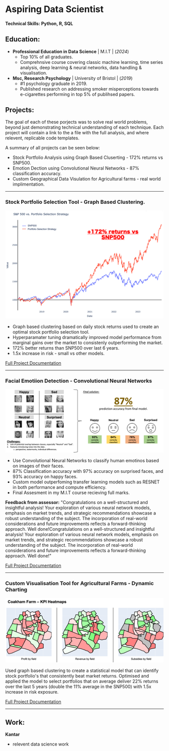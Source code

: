 # Aspiring Data Scientist

#### Technical Skills: Python, R, SQL

## Education:
- **Professional Education in Data Science** | M.I.T | (_2024_)
    - Top 10% of all graduates.
    - Comprehnsive course covering classic machine learning, time series analysis, deep learning & neural networks, data handling & visualisation. 
- **Msc, Research Psychology** | University of Bristol | (_2019_)
    - #1 psychology graduate in 2019.
    - Published research on addressing smoker misperceptions towards e-cigarettes performing in top 5% of publihsed papers.     		

              
## Projects:

The goal of each of these porjects was to solve real world problems, beyond just demonstrating technical understanding of each technique. Each project will contain a link to the a file with the full analysis, and where relevent, replicable code templates.

A summary of all projects can be seen below:

-    Stock Portfolio Analysis using Graph Based Cluserting - 172% returns vs SNP500. 
-    Emotion Dection using Convolutional Neural Networks - 87% classification accuracy.
-    Custom Geographical Data Visulation for Agricultural farms - real world implimentation. 

----------------------------------------------------------------------
### Stock Portfolio Selection Tool - Graph Based Clustering.

![Stock_Returns](assets/img/Stock_Returns_1.png)

   - Graph based clustering based on daily stock returns used to create an optimal stock portfolio selection tool.
   - Hyperparamater tuning dramatically improved model performance from marginal gains over the market to consistenly outperforming the market. 
   - 172% better returns than SNP500 over last 6 years. 
   - 1.5x increase in risk - small vs other models. 

[Full Project Documentation](https://drive.google.com/drive/folders/1rNQJKXx-CP3n1kz5Eh-thac_RIUyggRo?usp=sharing)

----------------------------------------------------------------------

### Facial Emotiion Detection - Convolutional Neural Networks

![CNN Solution](assets/img/CNN_Solution_2.png)

   - Use Convolutional Neural Networks to classify human emotinos based on images of their faces.
   - 87% Classification accuracy with 97% accuracy on surprised faces, and 93% accuracy on happy faces.
   - Custom model outperfoming transfer learning models such as RESNET in both performance and compute efficiency. 
   - Final Assesment in my M.I.T course recieving full marks. 

**Feedback from assessor:**
"Congratulations on a well-structured and insightful analysis! Your exploration of various neural
network models, emphasis on market trends, and strategic recommendations showcase a robust
understanding of the subject. The incorporation of real-world considerations and future
improvements reflects a forward-thinking approach. Well done!Congratulations on a well-structured and insightful analysis! Your exploration of various neural network models, emphasis on market trends, and strategic recommendations showcase a robust
understanding of the subject. The incorporation of real-world considerations and future
improvements reflects a forward-thinking approach. Well done!"

[Full Project Documentation](https://drive.google.com/drive/folders/1uh3j2XITl3BE34-Xk1M_EidFhqzd2Fsw?usp=sharing)

----------------------------------------------------------------------

### Custom Visualisation Tool for Agricultural Farms - Dynamic Charting

![Maps 2](assets/img/Maps_2.png)

Used graph based clustering to create a statistical model that can identify stock portfolio's that consistently beat market returns. Optimised and applied the model to select portfolios that on average deliver 22% returns over the last 5 years (double the 11% average in the SNP500) with 1.5x increase in risk exposure. 

[Full Project Documentation](https://drive.google.com/drive/folders/1UTPE3cgrmZYZcGt21sS9MjdulsPND-Jf?usp=sharing)


----------------------------------------------------------------------

## Work:
**Kantar**
- relevent data science work
